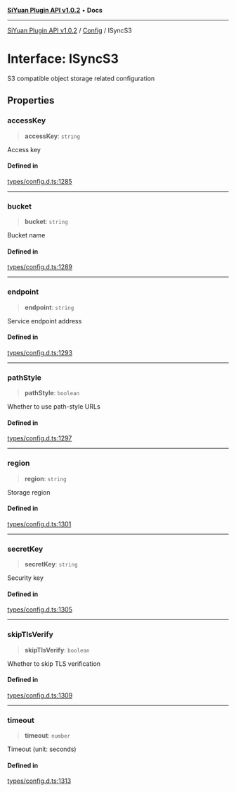 [**SiYuan Plugin API v1.0.2**](../../../README.md) • **Docs**

---

[SiYuan Plugin API v1.0.2](../../../README.md) / [Config](../README.md) / ISyncS3

# Interface: ISyncS3

S3 compatible object storage related configuration

## Properties

### accessKey

> **accessKey**: `string`

Access key

#### Defined in

[types/config.d.ts:1285](https://github.com/siyuan-note/petal/tree/main/types/config.d.ts#L1285)

---

### bucket

> **bucket**: `string`

Bucket name

#### Defined in

[types/config.d.ts:1289](https://github.com/siyuan-note/petal/tree/main/types/config.d.ts#L1289)

---

### endpoint

> **endpoint**: `string`

Service endpoint address

#### Defined in

[types/config.d.ts:1293](https://github.com/siyuan-note/petal/tree/main/types/config.d.ts#L1293)

---

### pathStyle

> **pathStyle**: `boolean`

Whether to use path-style URLs

#### Defined in

[types/config.d.ts:1297](https://github.com/siyuan-note/petal/tree/main/types/config.d.ts#L1297)

---

### region

> **region**: `string`

Storage region

#### Defined in

[types/config.d.ts:1301](https://github.com/siyuan-note/petal/tree/main/types/config.d.ts#L1301)

---

### secretKey

> **secretKey**: `string`

Security key

#### Defined in

[types/config.d.ts:1305](https://github.com/siyuan-note/petal/tree/main/types/config.d.ts#L1305)

---

### skipTlsVerify

> **skipTlsVerify**: `boolean`

Whether to skip TLS verification

#### Defined in

[types/config.d.ts:1309](https://github.com/siyuan-note/petal/tree/main/types/config.d.ts#L1309)

---

### timeout

> **timeout**: `number`

Timeout (unit: seconds)

#### Defined in

[types/config.d.ts:1313](https://github.com/siyuan-note/petal/tree/main/types/config.d.ts#L1313)
